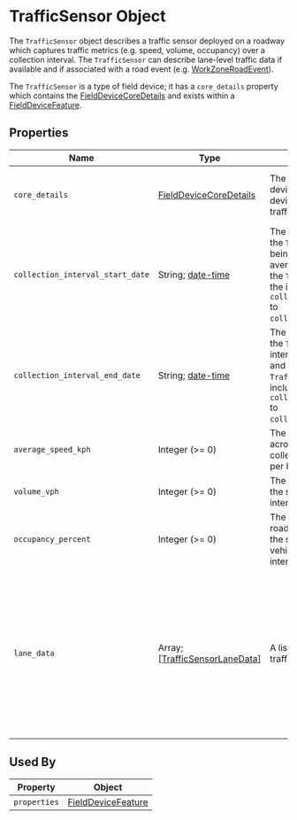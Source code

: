 # TrafficSensor Object
The `TrafficSensor` object describes a traffic sensor deployed on a roadway which captures traffic metrics (e.g. speed, volume, occupancy) over a collection interval. The `TrafficSensor` can describe lane-level traffic data if available and if associated with a road event (e.g. [WorkZoneRoadEvent](/spec-content/objects/WorkZoneRoadEvent.md)).

The `TrafficSensor` is a type of field device; it has a `core_details` property which contains the [FieldDeviceCoreDetails](/spec-content/objects/FieldDeviceCoreDetails.md) and exists within a [FieldDeviceFeature](/spec-content/objects/FieldDeviceFeature.md).

## Properties 
Name | Type | Description | Conformance | Notes
--- | --- | --- | --- | ---
`core_details` | [FieldDeviceCoreDetails](/spec-content/objects/FieldDeviceCoreDetails.md) | The core details of the field device shared by all field devices types, not specific to traffic sensors. | Required | This property appears on all field devices.
`collection_interval_start_date` | String; [date-time](https://tools.ietf.org/html/draft-handrews-json-schema-validation-01#section-7.3.1) | The UTC date and time where the `TrafficSensor` data began being collected at. The averages and totals contained in the `TrafficSensor` data apply to the inclusive interval of `collection_interval_start_date` to `collection_interval_end_date`. | Required |
`collection_interval_end_date` | String; [date-time](https://tools.ietf.org/html/draft-handrews-json-schema-validation-01#section-7.3.1) | The UTC date and time where the `TrafficSensor` collection interval ended. The averages and totals contained in the `TrafficSensor` data apply to the inclusive interval of `collection_interval_start_date` to `collection_interval_end_date`. | Required |
`average_speed_kph` | Integer (>= 0) | The average speed of vehicles across all lanes over the collection interval in kilometers per hour. | Optional | 
`volume_vph` | Integer (>= 0) | The rate of vehicles passing by the sensor during the collection interval in vehicles per hour. | Optional |
`occupancy_percent` | Integer (>= 0) | The percent of time the roadway section monitored by the sensor was occupied by a vehicle over the collection interval. | Optional |
`lane_data` | Array; [[TrafficSensorLaneData](/spec-content/objects/TrafficSensorLaneData.md)] | A list of objects each describing traffic data for a specific lane. | Optional | Lane-level data can only be provided if the data producer has knowledge of the road event to assign the traffic sensor lane data to.

## Used By
Property | Object
--- | --- 
`properties` | [FieldDeviceFeature](/spec-content/objects/FieldDeviceFeature.md)
